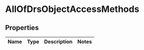 # AllOfDrsObjectAccessMethods

## Properties
Name | Type | Description | Notes
------------ | ------------- | ------------- | -------------
